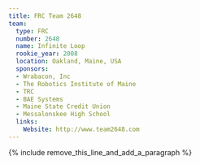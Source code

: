 ```yaml
---
title: FRC Team 2648
team:
  type: FRC
  number: 2648
  name: Infinite Loop
  rookie_year: 2008
  location: Oakland, Maine, USA
  sponsors:
  - Wrabacon, Inc
  - The Robotics Institute of Maine
  - TRC
  - BAE Systems
  - Maine State Credit Union
  - Messalonskee High School
  links:
    Website: http://www.team2648.com
---
```


{% include remove_this_line_and_add_a_paragraph %}